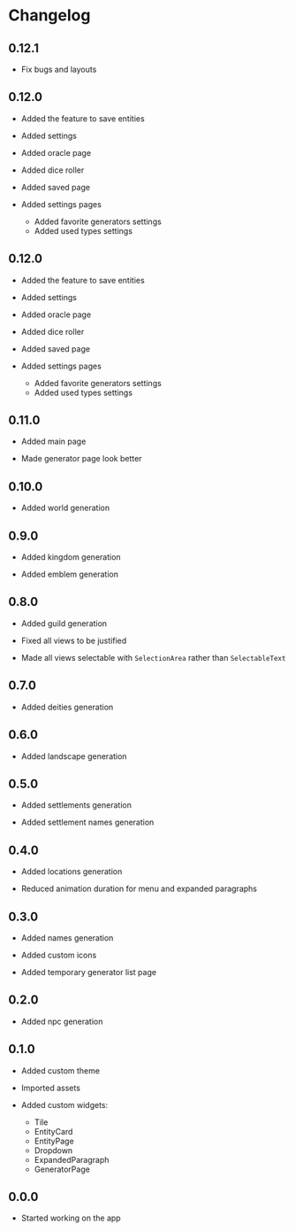 # Changelog

## 0.12.1

- Fix bugs and layouts

## 0.12.0

- Added the feature to save entities
- Added settings

- Added oracle page
- Added dice roller
- Added saved page
- Added settings pages
  - Added favorite generators settings
  - Added used types settings

## 0.12.0

- Added the feature to save entities
- Added settings

- Added oracle page
- Added dice roller
- Added saved page
- Added settings pages
  - Added favorite generators settings
  - Added used types settings

## 0.11.0

- Added main page

- Made generator page look better

## 0.10.0

- Added world generation

## 0.9.0

- Added kingdom generation

- Added emblem generation

## 0.8.0

- Added guild generation

- Fixed all views to be justified

- Made all views selectable with `SelectionArea` rather than `SelectableText`

## 0.7.0

- Added deities generation

## 0.6.0

- Added landscape generation

## 0.5.0

- Added settlements generation

- Added settlement names generation

## 0.4.0

- Added locations generation

- Reduced animation duration for menu and expanded paragraphs

## 0.3.0

- Added names generation

- Added custom icons

- Added temporary generator list page

## 0.2.0

- Added npc generation

## 0.1.0

- Added custom theme

- Imported assets

- Added custom widgets:
  - Tile
  - EntityCard
  - EntityPage
  - Dropdown
  - ExpandedParagraph
  - GeneratorPage

## 0.0.0

- Started working on the app
